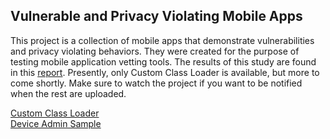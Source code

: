 ## Vulnerable and Privacy Violating Mobile Apps

This project is a collection of mobile apps that demonstrate vulnerabilities and privacy violating behaviors.  They were created for the purpose of testing mobile application vetting tools.  The results of this study are found in this [report](https://github.com/mitre/vulnerable-mobile-apps/raw/master/Analyzing%20the%20Effectiveness%20of%20Mobile%20App%20Vetting%20Tools%20Final%20(wo%20vendors).docx).  Presently, only Custom Class Loader is available, but more to come shortly.  Make sure to watch the project if you want to be notified when the rest are uploaded.

[Custom Class Loader](https://github.com/mpeck12/custom-class-loader)  
[Device Admin Sample](https://github.com/mitre/device-admin-sample)



